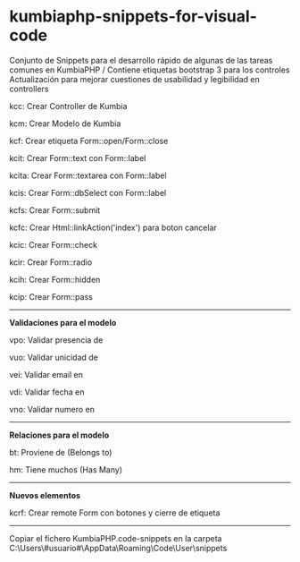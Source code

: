# kumbiaphp-snippets-for-visual-code
Conjunto de Snippets para el desarrollo rápido de algunas de las tareas comunes en KumbiaPHP / Contiene etiquetas bootstrap 3 para los controles
Actualización para mejorar cuestiones de usabilidad y legibilidad en controllers

<p>kcc: Crear Controller de Kumbia</p>
<p>kcm: Crear Modelo de Kumbia</p>

<p>kcf: Crear etiqueta Form::open/Form::close</p>
<p>kcit: Crear Form::text con Form::label</p>
<p>kcita: Crear Form::textarea con Form::label</p>
<p>kcis: Crear Form::dbSelect con Form::label</p>
<p>kcfs: Crear Form::submit</p>
<p>kcfc: Crear Html::linkAction('index') para boton cancelar</p>
<p>kcic: Crear Form::check</p>
<p>kcir: Crear Form::radio</p>
<p>kcih: Crear Form::hidden</p>
<p>kcip: Crear Form::pass</p>

<hr/>
<p><strong>Validaciones para el modelo</strong></p>
<p>vpo: Validar presencia de</p>
<p>vuo: Validar unicidad de</p>
<p>vei: Validar email en</p>
<p>vdi: Validar fecha en</p>
<p>vno: Validar numero en</p>

<hr/>
<p><strong>Relaciones para el modelo</strong></p>
<p>bt: Proviene de (Belongs to)</p>
<p>hm: Tiene muchos (Has Many)</p>

<hr/>
<p><strong>Nuevos elementos</strong></p>
<p>kcrf: Crear remote Form con botones y cierre de etiqueta</p>

<hr/>
<p>Copiar el fichero KumbiaPHP.code-snippets en la carpeta C:\Users\#usuario#\AppData\Roaming\Code\User\snippets</p>
